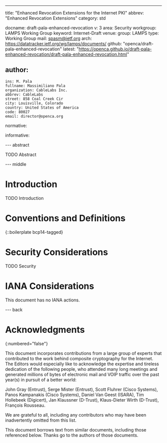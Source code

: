 ---
title: "Enhanced Revocation Extensions for the Internet PKI"
abbrev: "Enhanced Revocation Extensions"
category: std

docname: draft-pala-enhanced-revocation
v: 3
area: Security
workgroup: LAMPS Working Group
keyword: Internet-Draft
venue:
  group: LAMPS
  type: Working Group
  mail: spasm@ietf.org
  arch: https://datatracker.ietf.org/wg/lamps/documents/
  github: "openca/draft-pala-enhanced-revocation"
  latest: "https://openca.github.io/draft-pala-enhanced-revocation/draft-pala-enhanced-revocation.html"

author:
 -
    ins: M. Pala
    fullname: Massimiliano Pala
    organization: CableLabs Inc.
    abbrev: CableLabs
    street: 858 Coal Creek Cir
    city: Louisville, Colorado
    country: United States of America
    code: 80027
    email: director@openca.org

normative:

informative:


--- abstract

TODO Abstract


--- middle

# Introduction

TODO Introduction


# Conventions and Definitions

{::boilerplate bcp14-tagged}


# Security Considerations

TODO Security


# IANA Considerations

This document has no IANA actions.


--- back

# Acknowledgments
{:numbered="false"}

This document incorporates contributions from a large group of experts that
contributed to the work behind composite cryptography for the Internet.
The Editors would especially like to acknowledge the expertise and tireless
dedication of the following people, who attended many long meetings and
generated millions of bytes of electronic mail and VOIP traffic over the
past year(s) in pursuit of a better world:

John Gray (Entrust),
Serge Mister (Entrust),
Scott Fluhrer (Cisco Systems),
Panos Kampanakis (Cisco Systems),
Daniel Van Geest (ISARA),
Tim Hollebeek (Digicert),
Jan Klaussner (D-Trust),
Klaus-Dieter Wirth (D-Trust),
François Rousseau.

We are grateful to all, including any contributors who may have
been inadvertently omitted from this list.

This document borrows text from similar documents, including those referenced
below. Thanks go to the authors of those documents.
